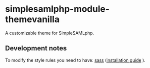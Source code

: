 # simplesamlphp-module-themevanilla

A customizable theme for SimpleSAMLphp.

## Development notes
To modify the style rules you need to have: [sass](http://sass-lang.com/) ([installation guide](http://sass-lang.com/install) ).
